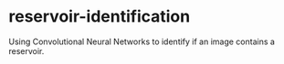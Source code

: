 # reservoir-identification
Using Convolutional Neural Networks to identify if an image contains a reservoir.

